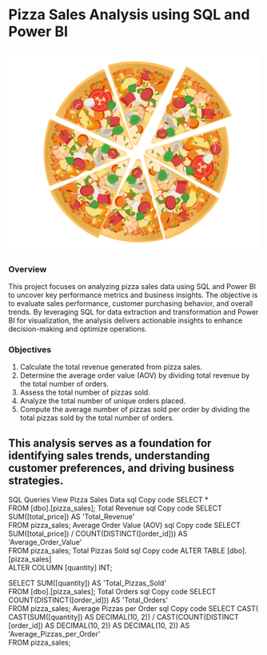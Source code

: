 # Pizza Sales Analysis using SQL and Power BI
![Pizza Image](https://github.com/nphan91/Pizza-Sales-Analysis-/blob/main/Pizza%20Image.png)
### Overview
This project focuses on analyzing pizza sales data using SQL and Power BI to uncover key performance metrics and business insights. The objective is to evaluate sales performance, customer purchasing behavior, and overall trends. By leveraging SQL for data extraction and transformation and Power BI for visualization, the analysis delivers actionable insights to enhance decision-making and optimize operations.  

### Objectives
1. Calculate the total revenue generated from pizza sales.  
2. Determine the average order value (AOV) by dividing total revenue by the total number of orders.  
3. Assess the total number of pizzas sold.  
4. Analyze the total number of unique orders placed.  
5. Compute the average number of pizzas sold per order by dividing the total pizzas sold by the total number of orders.  

## This analysis serves as a foundation for identifying sales trends, understanding customer preferences, and driving business strategies.  

SQL Queries
View Pizza Sales Data
sql
Copy code
SELECT *  
FROM [dbo].[pizza_sales];
Total Revenue
sql
Copy code
SELECT SUM([total_price]) AS 'Total_Revenue'  
FROM pizza_sales;
Average Order Value (AOV)
sql
Copy code
SELECT SUM([total_price]) / COUNT(DISTINCT([order_id])) AS 'Average_Order_Value'  
FROM pizza_sales;
Total Pizzas Sold
sql
Copy code
ALTER TABLE [dbo].[pizza_sales]  
ALTER COLUMN [quantity] INT;  

SELECT SUM([quantity]) AS 'Total_Pizzas_Sold'  
FROM [dbo].[pizza_sales];
Total Orders
sql
Copy code
SELECT COUNT(DISTINCT([order_id])) AS 'Total_Orders'  
FROM pizza_sales;
Average Pizzas per Order
sql
Copy code
SELECT 
    CAST(
        CAST(SUM([quantity]) AS DECIMAL(10, 2)) / 
        CAST(COUNT(DISTINCT [order_id]) AS DECIMAL(10, 2)) 
    AS DECIMAL(10, 2)) AS 'Average_Pizzas_per_Order'  
FROM pizza_sales;
